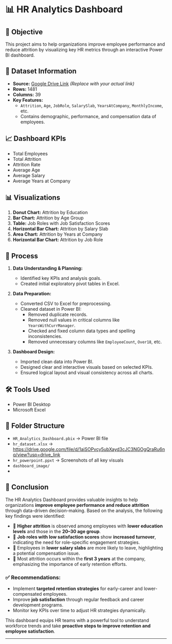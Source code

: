 # 📊 HR Analytics Dashboard

## 🧠 Objective
This project aims to help organizations improve employee performance and reduce attrition by visualizing key HR metrics through an interactive Power BI dashboard.

## 📁 Dataset Information
- **Source:** [Google Drive Link](#) *(Replace with your actual link)*
- **Rows:** 1481
- **Columns:** 39
- **Key Features:**
  - `Attrition`, `Age`, `JobRole`, `SalarySlab`, `YearsAtCompany`, `MonthlyIncome`, etc.
  - Contains demographic, performance, and compensation data of employees.

## 📈 Dashboard KPIs
- Total Employees
- Total Attrition
- Attrition Rate
- Average Age
- Average Salary
- Average Years at Company

## 📊 Visualizations
1. **Donut Chart:** Attrition by Education
2. **Bar Chart:** Attrition by Age Group
3. **Table:** Job Roles with Job Satisfaction Scores
4. **Horizontal Bar Chart:** Attrition by Salary Slab
5. **Area Chart:** Attrition by Years at Company
6. **Horizontal Bar Chart:** Attrition by Job Role

## 🔧 Process
1. **Data Understanding & Planning:**
   - Identified key KPIs and analysis goals.
   - Created initial exploratory pivot tables in Excel.

2. **Data Preparation:**
   - Converted CSV to Excel for preprocessing.
   - Cleaned dataset in Power BI:
     - Removed duplicate records.
     - Removed null values in critical columns like `YearsWithCurrManager`.
     - Checked and fixed column data types and spelling inconsistencies.
     - Removed unnecessary columns like `EmployeeCount`, `Over18`, etc.

3. **Dashboard Design:**
   - Imported clean data into Power BI.
   - Designed clear and interactive visuals based on selected KPIs.
   - Ensured logical layout and visual consistency across all charts.

## 🛠️ Tools Used
- Power BI Desktop
- Microsoft Excel

## 📂 Folder Structure
- `HR_Analytics_Dashboard.pbix` → Power BI file
- `hr_dataset.xlsx` → https://drive.google.com/file/d/1aiSOPvcy5ubXayd3cJC3NGOgQraRu6nq/view?usp=drive_link
- `hr_powerpoint.ppxt` → Screenshots of all key visuals
- `dashboard_image/`
- 
## 📌 Conclusion

The HR Analytics Dashboard provides valuable insights to help organizations **improve employee performance and reduce attrition** through data-driven decision-making. Based on the analysis, the following key findings were identified:

- 🔹 **Higher attrition** is observed among employees with **lower education levels** and those in the **20–30 age group**.
- 🔹 **Job roles with low satisfaction scores** show **increased turnover**, indicating the need for role-specific engagement strategies.
- 🔹 Employees in **lower salary slabs** are more likely to leave, highlighting a potential compensation issue.
- 🔹 Most attrition occurs within the **first 3 years** at the company, emphasizing the importance of early retention efforts.

### ✅ Recommendations:
- Implement **targeted retention strategies** for early-career and lower-compensated employees.
- Improve **job satisfaction** through regular feedback and career development programs.
- Monitor key KPIs over time to adjust HR strategies dynamically.

This dashboard equips HR teams with a powerful tool to understand workforce trends and take **proactive steps to improve retention and employee satisfaction**.

---
